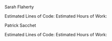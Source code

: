 Sarah Flaherty

Estimated Lines of Code:
Estimated Hours of Work:

Patrick Sacchet

Estimated Lines of Code:
Estimated Hours of Work:
